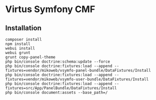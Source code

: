 # Virtus Symfony CMF

## Installation

    composer install
    npm install
    webui install
    webui grunt
    grunt copy-panel-theme
    php bin/console doctrine:schema:update --force
    php bin/console doctrine:fixtures:load --append --fixtures=vendor/mikoweb/vsymfo-panel-bundle/DataFixtures/Install
    php bin/console doctrine:fixtures:load --append --fixtures=vendor/mikoweb/vsymfo-user-bundle/DataFixtures/Install
    php bin/console doctrine:fixtures:load --append --fixtures=src/App/PanelBundle/DataFixtures/Install
    php bin/console document:assets --base_path=/
